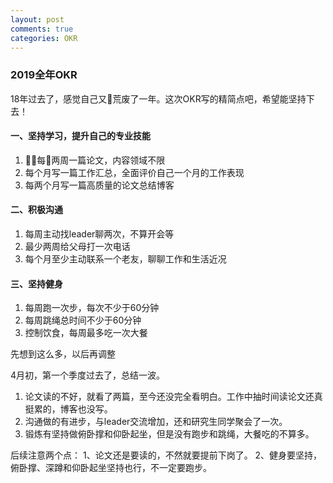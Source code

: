 ```yaml
---
layout: post
comments: true
categories: OKR
---
```


### 2019全年OKR

18年过去了，感觉自己又荒废了一年。这次OKR写的精简点吧，希望能坚持下去！
#### 一、坚持学习，提升自己的专业技能

1. 每两周一篇论文，内容领域不限
2. 每个月写一篇工作汇总，全面评价自己一个月的工作表现
3. 每两个月写一篇高质量的论文总结博客

#### 二、积极沟通

1. 每周主动找leader聊两次，不算开会等
2. 最少两周给父母打一次电话
3. 每个月至少主动联系一个老友，聊聊工作和生活近况

#### 三、坚持健身

1. 每周跑一次步，每次不少于60分钟
2. 每周跳绳总时间不少于60分钟
3. 控制饮食，每周最多吃一次大餐

先想到这么多，以后再调整


4月初，第一个季度过去了，总结一波。
1. 论文读的不好，就看了两篇，至今还没完全看明白。工作中抽时间读论文还真挺累的，博客也没写。
2. 沟通做的有进步，与leader交流增加，还和研究生同学聚会了一次。
3. 锻炼有坚持做俯卧撑和仰卧起坐，但是没有跑步和跳绳，大餐吃的不算多。

后续注意两个点：
1、论文还是要读的，不然就要提前下岗了。
2、健身要坚持，俯卧撑、深蹲和仰卧起坐坚持也行，不一定要跑步。
